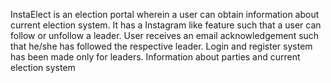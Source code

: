 InstaElect is an election portal wherein a user can obtain information about current election system.
It has a Instagram like feature such that a user can follow or unfollow a leader.
User receives an email acknowledgement such that he/she has followed the respective leader.
Login and register system has been made only for leaders.
Information about parties and current election system
